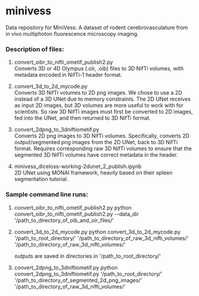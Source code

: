 # minivess

Data repository for MiniVess: A dataset of rodent cerebrovasculature from in vivo multiphoton fluorescence microscopy imaging.

<h3>Description of files:</h3>

1. convert_oibr_to_nifti_ometif_publish2.py </br>
Converts 3D or 4D Olympus (.oir, .oib) files to 3D NifTi volumes, with metadata encoded in NifTi-1 header format.</br>

2. convert_3d_to_2d_mycode.py </br>
Converts 3D NifTi volumes to 2D png images.
We chose to use a 2D instead of a 3D UNet due to memory constraints. 
The 2D UNet receives as input 2D images, but 3D volumes are more useful to work with for scientists.
So raw 3D NifTi images must first be converted to 2D images, fed into the UNet, and then returned to 3D NifTi format.

3. convert_2dpng_to_3dniftiometif.py </br>
Converts 2D png images to 3D NifTi volumes. 
Specifically, converts 2D output/segmented png images from the 2D UNet, back to 3D NifTi format. 
Requires corresponding raw 3D NifTi volumes to ensure that the segmented 3D NifTi volumes have correct metadata in the header.

4. minivess_diceloss-working-2dunet_2_publish.ipynb </br>
2D UNet using MONAI framework, heavily based on their spleen segmentation tutorial.


<h3>Sample command line runs:</h3>

1. convert_oibr_to_nifti_ometif_publish2.py
python convert_oibr_to_nifti_ometif_publish2.py --data_dir '/path_to_directory_of_oib_and_oir_files/'

2. convert_3d_to_2d_mycode.py
python convert_3d_to_2d_mycode.py '/path_to_root_directory/' '/path_to_directory_of_raw_3d_nifti_volumes/' '/path_to_directory_of_raw_3d_nifti_volumes/'

   outputs are saved in directories in '/path_to_root_directory/' 

3. convert_2dpng_to_3dniftiometif.py
python convert_2dpng_to_3dniftiometif.py '/path_to_root_directory/' '/path_to_directory_of_segmented_2d_png_images/' '/path_to_directory_of_raw_3d_nifti_volumes/'

